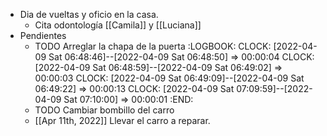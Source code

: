 - Dia de vueltas y oficio en la casa.
	- Cita odontología [[Camila]] y [[Luciana]]
- Pendientes
	- TODO Arreglar la chapa de la puerta
	  :LOGBOOK:
	  CLOCK: [2022-04-09 Sat 06:48:46]--[2022-04-09 Sat 06:48:50] =>  00:00:04
	  CLOCK: [2022-04-09 Sat 06:48:59]--[2022-04-09 Sat 06:49:02] =>  00:00:03
	  CLOCK: [2022-04-09 Sat 06:49:09]--[2022-04-09 Sat 06:49:22] =>  00:00:13
	  CLOCK: [2022-04-09 Sat 07:09:59]--[2022-04-09 Sat 07:10:00] =>  00:00:01
	  :END:
	- TODO Cambiar bombillo del carro
	- [[Apr 11th, 2022]] Llevar el carro a reparar.